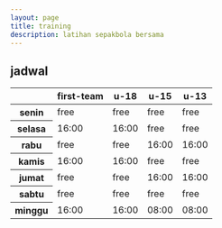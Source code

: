 ```yaml
---
layout: page
title: training
description: latihan sepakbola bersama
---
```


## jadwal
<table class="table">
  <thead>
    <tr>
      <th scope="col"></th>
      <th scope="col">first-team</th>
      <th scope="col">u-18</th>
      <th scope="col">u-15</th>
      <th scope="col">u-13</th>
    </tr>
  </thead>
  <tbody>
    <tr>
      <th scope="row">senin</th>
      <td>free</td>
      <td>free</td>
      <td>free</td>
      <td>free</td>
    </tr>
    <tr>
      <th scope="row">selasa</th>
      <td>16:00</td>
      <td>16:00</td>
      <td>free</td>
      <td>free</td>
    </tr>
    <tr>
      <th scope="row">rabu</th>
      <td>free</td>
      <td>free</td>
      <td>16:00</td>
      <td>16:00</td>
    </tr>
    <tr>
      <th scope="row">kamis</th>
      <td>16:00</td>
      <td>16:00</td>
      <td>free</td>
      <td>free</td>
    </tr>
    <tr>
      <th scope="row">jumat</th>
      <td>free</td>
      <td>free</td>
      <td>16:00</td>
      <td>16:00</td>
    </tr>
    <tr>
      <th scope="row">sabtu</th>
      <td>free</td>
      <td>free</td>
      <td>free</td>
      <td>free</td>
    </tr>
    <tr>
      <th scope="row">minggu</th>
      <td>16:00</td>
      <td>16:00</td>
      <td>08:00</td>
      <td>08:00</td>
    </tr>
  </tbody>
</table>

